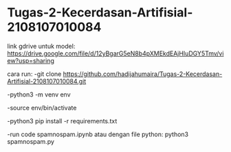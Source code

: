 # Tugas-2-Kecerdasan-Artifisial-2108107010084


link gdrive untuk model:
https://drive.google.com/file/d/12yBgarG5eN8b4pXMEkdEAjHIuDGY5Tmv/view?usp=sharing

cara run:
-git clone https://github.com/hadijahumaira/Tugas-2-Kecerdasan-Artifisial-2108107010084.git

-python3 -m venv env

-source env/bin/activate

-python3 pip install -r requirements.txt

-run code spamnospam.ipynb atau dengan file python: python3 spamnospam.py
